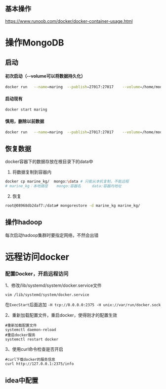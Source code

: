 ## 基本操作

https://www.runoob.com/docker/docker-container-usage.html

# 操作MongoDB

## 启动

#### 初次启动（--volume可以将数据持久化）

```bash
docker run   --name=maring  --publish=27017:27017    --volume=/home/modige/mongodata:/data   -d mongo
```

#### 启动现有

```bash
docker start maring
```

#### 慎用，删除以前数据

```bash
docker run   --name=maring  --publish=27017:27017    --volume=/home/modige/mongodata:/data   --rm -d mongo
```

## 恢复数据

docker容器下的数据存放在根目录下的data中

1. 将数据复制到容器内

```bash
docker cp marine_kg/  mongo:\data # 只能从本机复制，不能远程
# marine_kg：本地路径    mongo:容器名     data:容器内地址
```

2. 恢复

```bash
root@08968db2daf7:/data# mongorestore -d marine_kg marine_kg/
```

## 操作hadoop

每次启动hadoop集群时要指定网络，不然会出错





# 远程访问docker

### 配置Docker，开启远程访问

1、修改/lib/systemd/system/docker.service文件

```
vim /lib/systemd/system/docker.service
```

在`ExecStart`后面追加 `-H tcp://0.0.0.0:2375 -H unix://var/run/docker.sock`

2、重新加载配置文件，重启docker，使得刚才的配置生效

```
#重新加载配置文件
systemctl daemon-reload
#重启docker服务
systemctl restart docker
```

3、使用curl命令检查是否开启

```
#curl下载docker的服务信息
curl http://127.0.0.1:2375/info
```

## idea中配置



